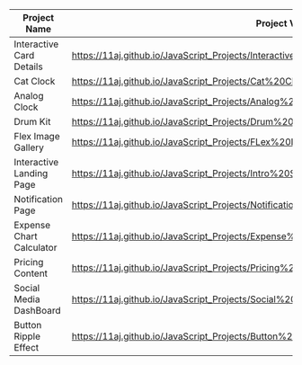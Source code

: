 | Project Name              |  Project View Link |
| -------------------------| -------------------- |
| Interactive Card Details | https://11aj.github.io/JavaScript_Projects/Interactive%20Card%20Details%20Form/index.html                          |
| Cat Clock                | https://11aj.github.io/JavaScript_Projects/Cat%20Clock/Cat%20Clock.html                                            |
| Analog Clock             | https://11aj.github.io/JavaScript_Projects/Analog%20Clock/index.html                                               |
| Drum Kit                 | https://11aj.github.io/JavaScript_Projects/Drum%20Kit/index.html                                                   |
| Flex Image Gallery       | https://11aj.github.io/JavaScript_Projects/FLex%20Image%20Gallery/index.html                                       |  
| Interactive Landing Page | https://11aj.github.io/JavaScript_Projects/Intro%20Section%20With%20dropdown%20menu/index.html                     | 
| Notification Page        | https://11aj.github.io/JavaScript_Projects/Notification%20Page/index.html                                          |
| Expense Chart Calculator | https://11aj.github.io/JavaScript_Projects/Expense%20Chart%20Component/index.html                                  |
| Pricing Content          | https://11aj.github.io/JavaScript_Projects/Pricing%20Content%20with%20Toggle%20Button/index.html                   |
| Social Media DashBoard   | https://11aj.github.io/JavaScript_Projects/Social%20Media%20Dashboard/index.html                                   |
| Button Ripple Effect     | https://11aj.github.io/JavaScript_Projects/Button%20Ripple%20Effect/index.html                                   |
